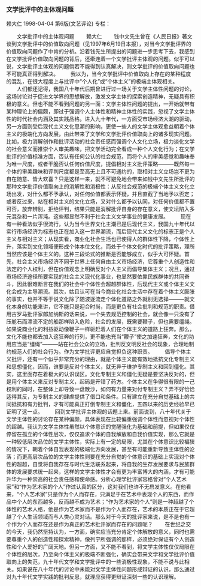 ### 文学批评中的主体观问题
赖大仁
1998-04-04
第6版(文艺评论)
专栏：

　　文学批评中的主体观问题
　　赖大仁
　　钱中文先生曾在《人民日报》著文谈到文学批评中的价值取向问题（见1997年6月19日本报），对当今文学批评界的价值取向问题作了中肯的分析。沿着钱先生所提出的问题进一步思考下去，我感到在文学批评价值取向问题的背后，还牵连着一个文学批评主体观的问题。似乎可以说，文学批评主体观的问题倘若不能得到认真解决，则文学批评的价值取向问题也不可能真正得到解决。
　　我以为，当今文学批评中价值取向上存在的某种程度的混乱，在很大程度上与批评中“个人化”或“个体主义”的极端主体观相关。
　　人们都还记得，我国八十年代后期曾进行过一场关于文学主体性问题的讨论，这场讨论对于促进文学界的思想解放，激发文学主体的探索创造精神，无疑具有积极的意义。但也不能不看到问题的另一面：文学主体性问题的提出，一开始就带有某种理论上的偏颇，即过于强调个人主体性和精神主体性的实践，忽视了文学主体性的时代社会内涵及其实践品格。进入九十年代，一方面受市场经济大潮的驱动，另一方面则受后现代主义文化思潮的影响，更使一些人的文学主体观愈益朝着个体主义的极端化方向发展，由此带来了文学和文学批评价值取向上的诸多现实问题。比如，极力消解创作和批评活动的社会责任感而强调个人文化立场，极力淡化文学的社会意义而推崇个人审美趣味，把文学活动完全看成一种个人文化行为；在文学批评的价值标准方面，否认有任何公认的社会规范，而将个人的审美感觉和趣味奉为唯一尺度，或者干脆否认任何价值尺度，提倡相对主义批评策略———既然每一个体的审美趣味和评判尺度都是至高无上且不可通约的，取相对主义立场岂不更为自在随意、皆大欢喜？只是这样一来，就不可避免地会带来如钱中文先生所批评的那种文学批评价值取向上的消解性和消极性：从反社会规范的极端个体主义文化立场出发，对什么都不予承认，对任何价值都表示怀疑，并且直截了当地予以否定；或者反过来，站在相对主义的文化立场，又对什么都予以认同，对任何价值都不置可否，放弃辨别，拒绝评判，结果只能是消解批评自身的存在意义，使文坛陷入多元混杂和一片浑沌。这些都显然不利于社会主义文学事业的健康发展。
　　现在有一种看法似乎很流行，认为当今世界文化主潮已是后现代主义，我国九十年代以实行市场经济为标志也正在加入这一世界潮流，而后现代主义文化的标志正是个人主义与相对主义；从现实看，商业化社会生活也已使得人的群体性下降，个体性上升，落实到文化领域便形成个体本位文化，而处于个体文化时代的批评策略，理所当然应该是个体主义的。这种三段论式的推断是否能够成立，似乎大可怀疑。首先，社会主义市场经济不同于世界上任何自由主义市场经济，它尊重个人创造性和法定的个人权利，但在价值观念上明确反对个人主义而倡导集体主义；况且，通过市场经济途径所要实现的社会主义现代化事业，也显然要依靠民族群体的共同奋斗，因此很难断言在我们的社会中个体性会超越群体性，后现代主义或个体主义文化会成为主导潮流。其次，姑且认可在当今商业化社会生活中存在着个体主义膨胀的事实，也并不等于说文化除了随波逐流走个体化道路之外就别无选择———就文化本身的功能来讲，它不能只是迎合时尚，而是更负有社会批判和规范的职责。借用古罗马批评家郎加纳斯的话来说，一个失去规范控制的社会，就会像一只没有了压舱石而漂流不定的船那样陷入危险，社会的发展，既需要鞭子，但也需要缰绳。如果说商业化的利益驱动像鞭子一样驱赶着人们在个体主义的道路上狂奔。那么，文化不能也都去加入这狂奔的行列，更不能也充当“鞭子”使之加速狂奔，文化的功用应当是“缰绳”———站在社会公众的立场，批判反文明反社会的现象，合理地制约规范人们的社会行为。作为文学批评更应自觉担负这种职责。
　　倡导个体主义批评，还有一个似乎非常充分的理由，就是个体主义能有效地抵抗文化专制主义和思想僵化，因而，谁要是反对个体主义，就无异于维护专制主义和回到僵化。其实，这里面存在着极大的认识误区。文化专制主义和僵化无疑是要坚决反对的，但是用个体主义来反对专制主义，起码是开错了药方。个体主义在争得很有限的一己权利的同时，在整体上却导致一盘散沙，如何有力量来对付专制主义？弄不好恰恰适得其反，为专制主义的肆虐提供了借口和条件。只有建立在充分自觉基础上的共同抵抗和有力批判，才有可能真正打倒专制主义和僵化，五四以来的历史经验早已证明了这一点。
　　回到文学批评主体观的话题上来。前面说到，八十年代关于文学主体性的讨论存在某种偏颇，具体表现在比较偏重强调个体性而忽视对个体性的超越。我认为文学主体性虽然以个体意识的觉醒强化为基础和前提，但如果仅仅停留在孤立的个体性层次，仅仅追求个体的自我解放和自我价值实现，那么它就是一种较低层次品位的文学主体性，实际上有一定的局限，尤其在个体意识比较褊狭的情况下，朝着个体自我表现的极端化方向发展，甚至有可能重新导致主体性的沦落；而更高层次品位的文学主体性则要在充分自觉的个体意识的基础上实现对个体性的超越，自觉将自我存在与时代生活联系起来，将自我的生存发展要求与民族群体的发展要求统一起来，这样的文学主体性才会有更为丰富博大的内涵，才有可能升华为一种崇高的社会责任感和使命感。分析心理学批评家容格曾对“个人艺术家”和“作为艺术家的个人”作过认真的区分，这对我们也许不无启发意义。在他看来，“个人艺术家”只是作为个人而存在，只满足于在艺术中表现个人的东西，而作品中个人的东西越多，反而越不成为艺术；“作为艺术家的个人”则是一种超越了个体性的艺术人格，他是作为艺术家而不是作为个人而存在，艺术的本质正在于它超越了个人生活领域而与人类心灵对话。那么对于今天的批评家来说，是不是也有一个作为个人而存在还是作为真正的艺术批评家而存在的问题呢？
　　在世纪之交的今天，我仍然坚持认为，一方面，确实应当充分肯定个体解放的意义，同时也需要尊重个人的创造性和探索精神，像列宁所强调的那样，必须绝对保证有个人创造性和个人爱好的广阔天地。但另一方面，又不能不看到，将文学主体性仅仅局限在个体性的层次，乃至向个体主义的极端不断强化，确实会带来文学和文学批评价值取向上的失范，九十年代文学和文学批评中的一些消极性现象，不能不说与此相关。如果说在八十年代的讨论中未能对文学主体性问题形成辩证的认识，那么通过对九十年代文学实践的批判反思，就理应获得更辩证深刻一些的认识理解。
